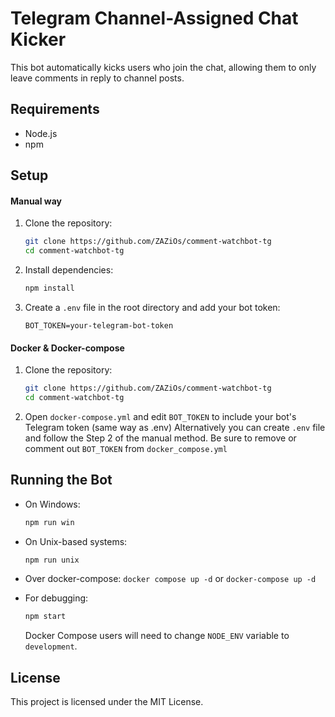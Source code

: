 # Telegram Channel-Assigned Chat Kicker

This bot automatically kicks users who join the chat, allowing them to only leave comments in reply to channel posts.

## Requirements

- Node.js
- npm

## Setup
#### Manual way

1. Clone the repository:
    ```sh
    git clone https://github.com/ZAZiOs/comment-watchbot-tg
    cd comment-watchbot-tg
    ```

2. Install dependencies:
    ```sh
    npm install
    ```

3. Create a `.env` file in the root directory and add your bot token:
    ```env
    BOT_TOKEN=your-telegram-bot-token
    ```

#### Docker & Docker-compose

1. Clone the repository:
    ```sh
    git clone https://github.com/ZAZiOs/comment-watchbot-tg
    cd comment-watchbot-tg
    ```

2. Open `docker-compose.yml` and edit `BOT_TOKEN` to include your bot's Telegram token (same way as .env)
   Alternatively you can create `.env` file and follow the Step 2 of the manual method. Be sure to remove or comment out `BOT_TOKEN` from `docker_compose.yml`

## Running the Bot

- On Windows:
    ```sh
    npm run win
    ```

- On Unix-based systems:
    ```sh
    npm run unix
    ```

- Over docker-compose:
    `docker compose up -d` or `docker-compose up -d`

- For debugging:
    ```sh
    npm start
    ```

  Docker Compose users will need to change `NODE_ENV` variable to `development`.  

## License

This project is licensed under the MIT License.
